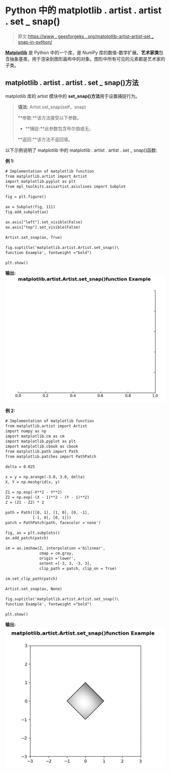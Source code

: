 # Python 中的 matplotlib . artist . artist . set _ snap()

> 原文:[https://www . geesforgeks . org/matplotlib-artist-artist-set _ snap-in-python/](https://www.geeksforgeeks.org/matplotlib-artist-artist-set_snap-in-python/)

**[Matplotlib](https://www.geeksforgeeks.org/python-introduction-matplotlib/)** 是 Python 中的一个库，是 NumPy 库的数值-数学扩展。**艺术家类**包含抽象基类，用于渲染到图形画布中的对象。图形中所有可见的元素都是艺术家的子类。

## matplotlib . artist . artist . set _ snap()方法

matplotlib 库的 artist 模块中的 **set_snap()方法**用于设置捕捉行为。

> **语法:** Artist.set_snap(self，snap)
> 
> **参数:**该方法接受以下参数。
> 
> *   **捕捉:**此参数包含布尔值或无。
> 
> **返回:**该方法不返回值。

以下示例说明了 matplotlib 中的 matplotlib . artist . artist . set _ snap()函数:

**例 1:**

```
# Implementation of matplotlib function
from matplotlib.artist import Artist  
import matplotlib.pyplot as plt 
from mpl_toolkits.axisartist.axislines import Subplot 

fig = plt.figure() 

ax = Subplot(fig, 111) 
fig.add_subplot(ax) 

ax.axis["left"].set_visible(False) 
ax.axis["top"].set_visible(False) 

Artist.set_snap(ax, True) 

fig.suptitle('matplotlib.artist.Artist.set_snap()\
function Example', fontweight ="bold") 

plt.show()
```

**输出:**
![](img/e80b3e5c35657de7d4ab8d0e217cbe0e.png)

**例 2:**

```
# Implementation of matplotlib function
from matplotlib.artist import Artist  
import numpy as np 
import matplotlib.cm as cm 
import matplotlib.pyplot as plt 
import matplotlib.cbook as cbook 
from matplotlib.path import Path 
from matplotlib.patches import PathPatch 

delta = 0.025

x = y = np.arange(-3.0, 3.0, delta) 
X, Y = np.meshgrid(x, y) 

Z1 = np.exp(-X**2 - Y**2) 
Z2 = np.exp(-(X - 1)**2 - (Y - 1)**2) 
Z = (Z1 - Z2) * 2

path = Path([[0, 1], [1, 0], [0, -1], 
            [-1, 0], [0, 1]]) 
patch = PathPatch(path, facecolor ='none') 

fig, ax = plt.subplots() 
ax.add_patch(patch) 

im = ax.imshow(Z, interpolation ='bilinear',  
               cmap = cm.gray, 
               origin ='lower', 
               extent =[-3, 3, -3, 3], 
               clip_path = patch, clip_on = True) 

im.set_clip_path(patch)

Artist.set_snap(ax, None) 

fig.suptitle('matplotlib.artist.Artist.set_snap()\
function Example', fontweight ="bold") 

plt.show()
```

**输出:**
![](img/44e10470411c3ba4b60dca00b7b00578.png)